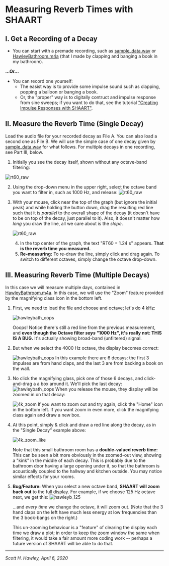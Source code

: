 # Measuring Reverb Times with SHAART

## I. Get a Recording of a Decay
* You can start with a premade recording, such as [sample_data.wav](../audio/sample_data.wav) or [HawleyBathroom.m4a](../audio/HawleyBathroom.m4a) (that I made by clapping and banging a book in my bathroom).

**...Or...** 

* You can record one yourself:
  *  The easist way is to provide some impulse sound such as clapping, popping a balloon or banging a book.  
  * Or, the "proper" way is to digitally contruct and impulse response from sine sweeps; if you want to do that, see the tutorial ["Creating Impulse Responses with SHAART"](docs/ir.md). 

## II. Measure the Reverb Time (Single Decay)
Load the audio file for your recorded decay as File A.  You can also load a second one as File B.  We will use the simple case of one decay given by [sample_data.wav](../audio/sample_data.wav) for what follows. For multiple decays in one recording, see Part III, below. 

1. Initially you see the decay itself, shown without any octave-band filtering:

![rt60_raw](rt60_raw.png)

2. Using the drop-down menu in the upper right, select the octave band you want to filter in, such as 1000 Hz, and release: ![rt60_raw](rt60_octaveselect.png)

   

3. With your mouse, click near the top of the graph (but ignore the initial peak) and while holding the button down, drag the resulting red line such that it is *parallel* to the overall shape of the decay (it doesn't have to be on top of the decay, just parallel to it).   Also, it doesn't matter how *long* you draw the line, all we care about is the *slope*. 

   ![rt60_raw](rt60_drawn.png)

   4. In the top center of the graph, the text "RT60 = 1.24 s" appears.  **That is the reverb time you measured.**  
   5. **Re-measuring:** To re-draw the line, simply click and drag again.  To switch to different octaves, simply change the octave drop-down.

## III. Measuring Reverb Time (Multiple Decays)

In this case we will measure multiple days, contained in [HawleyBathroom.m4a](../audio/HawleyBathroom.m4a).  In this case, we will use the "Zoom" feature provided by the magnifying class icon in the bottom left. 

1. First, we need to load the file and choose and octave; let's do 4 kHz:

   ![hawleybath_oops](rt60_hawleyb_oops.png)

   Ooops! Notice there's still a red line from the previous measurement, and **even though the Octave filter *says* "1000 Hz", it's really not: THIS IS A BUG.** It's actually showing broad-band (unfiltered) signal.  

2. But when we select the 4000 Hz octave, the display becomes correct: 

   ![hawleybath_oops](rt60_hawleyb_4k.png)  In this example there are 6 decays: the first 3 impulses are from hand claps, and the last 3 are from backing a book on the wall. 

3. No click the magnifying glass, pick one of those 6 decays, and click-and-drag a a box around it. We'll pick the last decay: ![hawleybath_oops](rt60_hawleyb_4k_box.png) When you release the mouse, they display will be zoomed in on that decay:

   ![4k_zoom](rt60_hawleyb_4k_zoom.png) If you want to zoom out and try again, click the "Home" icon in the bottom left.  If you want zoom in even more, click the magnifying class again and draw a new box.

4. At this point, simply & click and draw a red line along the decay, as in the "Single Decay" example above: 

   ![4k_zoom_like](rt60_hawleyb_4k_zoom_line.png)

   Note that this small bathroom room has a **double-valued reverb time:** This can be seen a bit more obviously in the zoomed-out view, showing a "kink" in the middle of each decay.  This is probably due to the bathroom door having a large opening under it, so that the bathroom is acoustically coupled to the hallway and kitchen outside.  You may notice similar effects for your rooms. 

5. **Bug/Feature:** When you select a new octave band, **SHAART will zoom back out** to the full display.  For example, if we choose 125 Hz octave next, we get this: ![hawleyb_125](rt60_hawleyb_125.png)

   ...and *every time* we change the octave, it will zoom out. (Note that the 3 hand claps on the left have much less energy at low frequencies than the 3 book-bangs on the right.)  

   This un-zooming behaviour is a "feature" of clearing the display each time we draw a plot; in order to keep the zoom window the same when filtering, it would take a fair amount more coding work -- perhaps a future version of SHAART will be able to do that.

---

*Scott H. Hawley, April 6, 2020*

